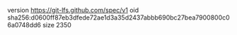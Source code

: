 version https://git-lfs.github.com/spec/v1
oid sha256:d0600ff87eb3dfede72ae1d3a35d2437abbb690bc27bea7900800c06a0748dd6
size 2350
